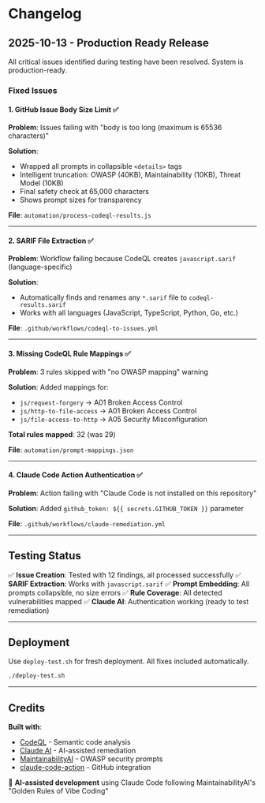 # Changelog

## 2025-10-13 - Production Ready Release

All critical issues identified during testing have been resolved. System is production-ready.

### Fixed Issues

#### 1. GitHub Issue Body Size Limit ✅
**Problem**: Issues failing with "body is too long (maximum is 65536 characters)"

**Solution**:
- Wrapped all prompts in collapsible `<details>` tags
- Intelligent truncation: OWASP (40KB), Maintainability (10KB), Threat Model (10KB)
- Final safety check at 65,000 characters
- Shows prompt sizes for transparency

**File**: `automation/process-codeql-results.js`

---

#### 2. SARIF File Extraction ✅
**Problem**: Workflow failing because CodeQL creates `javascript.sarif` (language-specific)

**Solution**:
- Automatically finds and renames any `*.sarif` file to `codeql-results.sarif`
- Works with all languages (JavaScript, TypeScript, Python, Go, etc.)

**File**: `.github/workflows/codeql-to-issues.yml`

---

#### 3. Missing CodeQL Rule Mappings ✅
**Problem**: 3 rules skipped with "no OWASP mapping" warning

**Solution**: Added mappings for:
- `js/request-forgery` → A01 Broken Access Control
- `js/http-to-file-access` → A01 Broken Access Control
- `js/file-access-to-http` → A05 Security Misconfiguration

**Total rules mapped**: 32 (was 29)

**File**: `automation/prompt-mappings.json`

---

#### 4. Claude Code Action Authentication ✅
**Problem**: Action failing with "Claude Code is not installed on this repository"

**Solution**: Added `github_token: ${{ secrets.GITHUB_TOKEN }}` parameter

**File**: `.github/workflows/claude-remediation.yml`

---

## Testing Status

✅ **Issue Creation**: Tested with 12 findings, all processed successfully
✅ **SARIF Extraction**: Works with `javascript.sarif`
✅ **Prompt Embedding**: All prompts collapsible, no size errors
✅ **Rule Coverage**: All detected vulnerabilities mapped
✅ **Claude AI**: Authentication working (ready to test remediation)

---

## Deployment

Use `deploy-test.sh` for fresh deployment. All fixes included automatically.

```bash
./deploy-test.sh
```

---

## Credits

**Built with**:
- [CodeQL](https://codeql.github.com) - Semantic code analysis
- [Claude AI](https://anthropic.com/claude) - AI-assisted remediation
- [MaintainabilityAI](https://maintainability.ai) - OWASP security prompts
- [claude-code-action](https://github.com/anthropics/claude-code-action) - GitHub integration

🤖 **AI-assisted development** using Claude Code following MaintainabilityAI's "Golden Rules of Vibe Coding"
